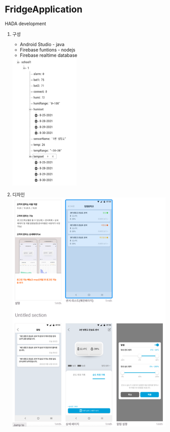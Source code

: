 # FridgeApplication
HADA development

1. 구성 
    * Android Studio - java
    * Firebase funtions - nodejs
    * Firebase realtime database
    
    <img src="./img/realtimefirebase.png" width="200" height="400"/>

2. 디자인 
    ![image](./img/fridgeImage.png)


    
    